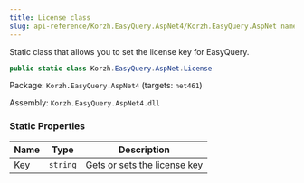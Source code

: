 ```yaml
---
title: License class
slug: api-reference/Korzh.EasyQuery.AspNet4/Korzh.EasyQuery.AspNet namespace/license-class
---
```



Static class that allows you to set the license key for EasyQuery.
```csharp
public static class Korzh.EasyQuery.AspNet.License

```
Package: `Korzh.EasyQuery.AspNet4` (targets: `net461`)

Assembly: `Korzh.EasyQuery.AspNet4.dll`

### Static Properties

| Name | Type | Description | 
| --- | --- | --- | 
| Key | `string` | Gets or sets the license key |